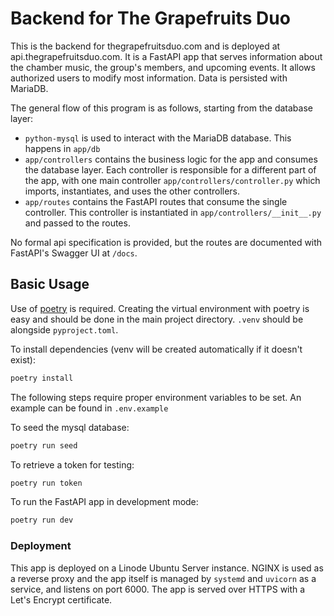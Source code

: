 # Backend for The Grapefruits Duo

This is the backend for thegrapefruitsduo.com and is deployed at api.thegrapefruitsduo.com. It is a FastAPI app that serves information about the chamber music, the group's members, and upcoming events. It allows authorized users to modify most information. Data is persisted with MariaDB.

The general flow of this program is as follows, starting from the database layer:

- `python-mysql` is used to interact with the MariaDB database. This happens in `app/db`
- `app/controllers` contains the business logic for the app and consumes the database layer. Each controller is responsible for a different part of the app, with one main controller `app/controllers/controller.py` which imports, instantiates, and uses the other controllers.
- `app/routes` contains the FastAPI routes that consume the single controller. This controller is instantiated in `app/controllers/__init__.py` and passed to the routes.

No formal api specification is provided, but the routes are documented with FastAPI's Swagger UI at `/docs`.

## Basic Usage

Use of [poetry](https://python-poetry.org/docs/) is required. Creating the virtual environment with poetry is easy and should be done in the main project directory. `.venv` should be alongside `pyproject.toml`.

To install dependencies (venv will be created automatically if it doesn't exist):

```bash
poetry install
```

The following steps require proper environment variables to be set. An example can be found in `.env.example`

To seed the mysql database:

```bash
poetry run seed
```

To retrieve a token for testing:

```bash
poetry run token
```

To run the FastAPI app in development mode:

```bash
poetry run dev
```

### Deployment

This app is deployed on a Linode Ubuntu Server instance. NGINX is used as a reverse proxy and the app itself is managed by `systemd` and `uvicorn` as a service, and listens on port 6000. The app is served over HTTPS with a Let's Encrypt certificate.

